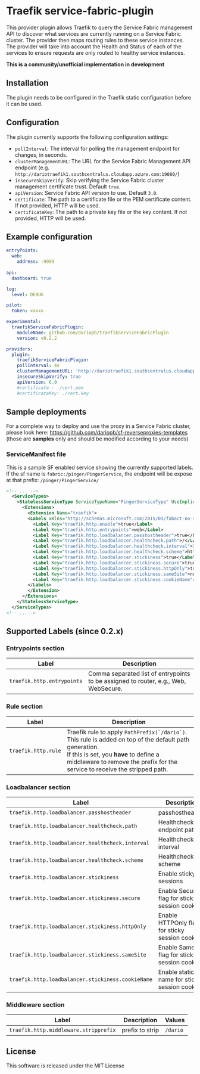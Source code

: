 # Traefik service-fabric-plugin

This provider plugin allows Traefik to query the Service Fabric management API to discover what services are currently running on a Service Fabric cluster. The provider then maps routing rules to these service instances.
The provider will take into account the Health and Status of each of the services to ensure requests are only routed to healthy service instances.

**This is a community/unofficial implementation in development**

## Installation

The plugin needs to be configured in the Traefik static configuration before it can be used.

## Configuration

The plugin currently supports the following configuration settings:

* `pollInterval`: The interval for polling the management endpoint for changes, in seconds.
* `clusterManagementURL`: The URL for the Service Fabric Management API endpoint (e.g. `http://dariotraefik1.southcentralus.cloudapp.azure.com:19080/`)
* `insecureSkipVerify`: Skip verifying the Service Fabric cluster management certificate trust. Default `true`.
* `apiVersion`:  Service Fabric API version to use. Default `3.0`.
* `certificate`: The path to a certificate file or the PEM certificate content. If not provided, HTTP will be used.
* `certificateKey`: The path to a private key file or the key content. If not provided, HTTP will be used.

## Example configuration

```yaml
entryPoints:
  web:
    address: :9999
    
api:
  dashboard: true

log:
  level: DEBUG

pilot:
  token: xxxxx

experimental:
  traefikServiceFabricPlugin:
    moduleName: github.com/dariopb/traefikServiceFabricPlugin
    version: v0.2.2

providers:
  plugin:
    traefikServiceFabricPlugin:
    pollInterval: 4s
    clusterManagementURL: 'http://dariotraefik1.southcentralus.cloudapp.azure.com:19080/'
    insecureSkipVerify: true
    apiVersion: 6.0
    #certificate : ./cert.pem
    #certificateKey: ./cert.key
```

## Sample deployments

For a complete way to deploy and use the proxy in a Service Fabric cluster, please look here: https://github.com/dariopb/sf-reverseproxies-templates (those are **samples** only and should be modified according to your needs)

### ServiceManifest file

This is a sample SF enabled service showing the currently supported labels. If the sf name is `fabric:/pinger/PingerService`, the endpoint will be expose at that prefix: `/pinger/PingerService/`

```xml
<!-- ... -->
  <ServiceTypes>
    <StatelessServiceType ServiceTypeName="PingerServiceType" UseImplicitHost="true">
      <Extensions>
        <Extension Name="traefik">
        <Labels xmlns="http://schemas.microsoft.com/2015/03/fabact-no-schema">
          <Label Key="traefik.http.enable">true</Label>
          <Label Key="traefik.http.entrypoints">web</Label>
          <Label Key="traefik.http.loadbalancer.passhostheader">true</Label>
          <Label Key="traefik.http.loadbalancer.healthcheck.path">/</Label>
          <Label Key="traefik.http.loadbalancer.healthcheck.interval">10s</Label>
          <Label Key="traefik.http.loadbalancer.healthcheck.scheme">http</Label>
          <Label Key="traefik.http.loadbalancer.stickiness">true</Label>
          <Label Key="traefik.http.loadbalancer.stickiness.secure">true</Label>
          <Label Key="traefik.http.loadbalancer.stickiness.httpOnly">true</Label>
          <Label Key="traefik.http.loadbalancer.stickiness.sameSite">none</Label>
          <Label Key="traefik.http.loadbalancer.stickiness.cookieName">stickycookie</Label>
        </Labels>
        </Extension>
      </Extensions>
    </StatelessServiceType>
  </ServiceTypes>
<!-- ...-->
```

## Supported Labels (since 0.2.x) ##

### Entrypoints section

| Label                      | Description                                                                         |
|----------------------------|-------------------------------------------------------------------------------------|
| `traefik.http.entrypoints` | Comma separated list of entrypoints to be assigned to router, e.g., Web, WebSecure. |

### Rule section

| Label               | Description                                                                                                                                                                                                                           |
|---------------------|---------------------------------------------------------------------------------------------------------------------------------------------------------------------------------------------------------------------------------------|
| `traefik.http.rule` | Traefik rule to apply ```PathPrefix(`/dario`)```. This rule is added on top of the default path generation.<br>If this is set, you **have** to define a middleware to remove the prefix for the service to receive the stripped path. |

### Loadbalancer section

| Label                                             | Description                                    | Values                |
|---------------------------------------------------|------------------------------------------------|-----------------------|
| `traefik.http.loadbalancer.passhostheader`        | passhostheaders                                | `true`/`false`        |
| `traefik.http.loadbalancer.healthcheck.path`      | Healthcheck endpoint path                      | `/healtz`             |
| `traefik.http.loadbalancer.healthcheck.interval`  | Healthcheck interval                           | `10s`                 |
| `traefik.http.loadbalancer.healthcheck.scheme`    | Healthcheck scheme                             | `http`                |
| `traefik.http.loadbalancer.stickiness`            | Enable sticky sessions                         | `true`/`false`        |
| `traefik.http.loadbalancer.stickiness.secure`     | Enable Secure flag for sticky session cookie   | `true`/`false`        |
| `traefik.http.loadbalancer.stickiness.httpOnly`   | Enable HTTPOnly flag for sticky session cookie | `true`/`false`        |
| `traefik.http.loadbalancer.stickiness.sameSite`   | Enable SameSite flag for sticky session cookie | `none`/`lax`/`strict` |
| `traefik.http.loadbalancer.stickiness.cookieName` | Enable static name for sticky session cookie   | `stickycookie`        |

### Middleware section

| Label                                 | Description     | Values   |
|---------------------------------------|-----------------|----------|
| `traefik.http.middleware.stripprefix` | prefix to strip | `/dario` |

## License

This software is released under the MIT License
